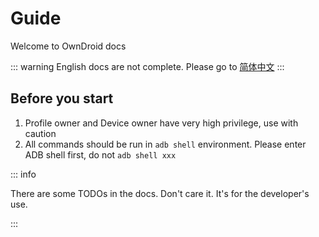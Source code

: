 # Guide

Welcome to OwnDroid docs

::: warning
English docs are not complete. Please go to [简体中文](zh_CN/start)
:::

## Before you start

1. Profile owner and Device owner have very high privilege, use with caution
2. All commands should be run in `adb shell` environment. Please enter ADB shell first, do not `adb shell xxx`

::: info

There are some TODOs in the docs. Don't care it. It's for the developer's use.

:::

